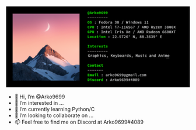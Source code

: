 ![profile](https://github.com/Arko9699/Arko9699/blob/main/githubprof.png?raw=true)
- 👋 Hi, I’m @Arko9699
- 👀 I’m interested in ...
- 🌱 I’m currently learning Python/C
- 💞️ I’m looking to collaborate on ...
- 📫 Feel free to find me on Discord at Arko9699#4089

<!---
Arko9699/Arko9699 is a ✨ special ✨ repository because its `README.md` (this file) appears on your GitHub profile.
You can click the Preview link to take a look at your changes.
--->
